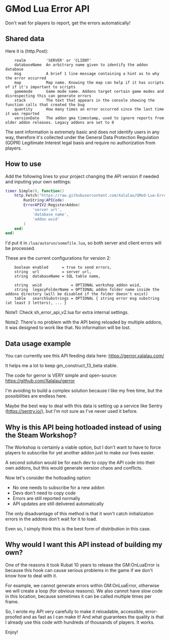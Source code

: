# GMod Lua Error API

Don't wait for players to report, get the errors automatically!

## Shared data

Here it is (http.Post):

```
    realm         'SERVER' or 'CLIENT'
    databaseName  An arbitrary name given to identify the addon database
    msg           A brief 1 line message containing a hint as to why the error occurred
    map           Map name. Knowing the map can help if it has scripts of if it's important to scripts
    gamemode      Game mode name. Addons target certain game modes and disrespecting this can generate errors
    stack         The text that appears in the console showing the function calls that created the bug
    quantity      How many times an error occurred since the last time it was reported
    versionDate   The addon gma timestamp, used to ignore reports from older addon releases. Legacy addons are set to 0
```

The sent information is extremely basic and does not identify users in any way, therefore
it's collected under the General Data Protection Regulation (GDPR) Legitimate Interest
legal basis and require no authorization from players.

## How to use

Add the following lines to your project changing the API version if needed and inputing your own settings:

```Lua
timer.Simple(0, function()
    http.Fetch("https://raw.githubusercontent.com/Xalalau/GMod-Lua-Error-API/main/sh_error_api_v2.lua", function(APICode)
        RunString(APICode)
        ErrorAPIV2:RegisterAddon(
            'server url',
            'database name',
            'addon wsid'
        )
    end)
end)
```

I'd put it in ``/lua/autorun/somefile.lua``, so both server and client errors will be processed.

These are the current configurations for version 2:
```
    boolean enabled      = true to send errors,
    string  url          = server url,
    string  databaseName = SQL table name,

    string  wsid             = OPTIONAL workshop addon wsid,
    string  legacyFolderName = OPTIONAL addon folder name inside the addons directory (will be disabled if the folder doesn't exist)
    table   searchSubstrings = OPTIONAL { string error msg substring (at least 3 letters), ... }
```

Note1: Check sh_error_api_v2.lua for extra internal settings.

Note2: There's no problem with the API being reloaded by multiple addons, it was designed to work like that. No information will be lost.

## Data usage example

You can currently see this API feeding data here: https://gerror.xalalau.com/

It helps me a lot to keep gm_construct_13_beta stable.

The code for gerror is VERY simple and open-source: https://github.com/Xalalau/gerror

I'm avoiding to build a complex solution because I like my free time, but the possibilities are endless here.

Maybe the best way to deal with this data is setting up a service like Sentry (https://sentry.io/), but I'm not sure as I've never used it before.

## Why is this API being hotloaded instead of using the Steam Workshop?

The Workshop is certainly a viable option, but I don't want to have to force players to subscribe for yet another addon just to make our lives easier.

A second solution would be for each dev to copy the API code into their own addons, but this would generate version chaos and conflicts.

Now let's consider the hotloading option:
- No one needs to subscribe for a new addon
- Devs don't need to copy code
- Errors are still reported normally
- API updates are still delivered automatically

The only disadvantage of this method is that it won't catch initialization errors in the addons don't wait for it to load.

Even so, I simply think this is the best form of distribution in this case.

## Why would I want this API instead of building my own?

One of the reasons it took Rubat 10 years to release the GM:OnLuaError is because this hook can cause serious problems in the game if we don't know how to deal with it.

For example, we cannot generate errors within GM:OnLuaError, otherwise we will create a loop (for obvious reasons). We also cannot have slow code in this location, because sometimes it can be called multiple times per frame.

So, I wrote my API very carefully to make it reloadable, accessible, error-proofed and as fast as I can make it! And what guarantees the quality is that I already use this code with hundreds of thousands of players. It works.

Enjoy!
